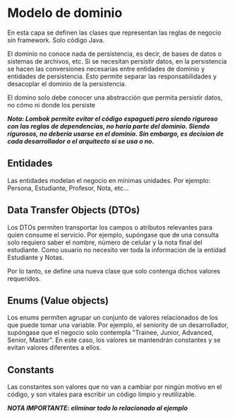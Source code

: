 # Modelo de dominio
En esta capa se definen las clases que representan las reglas de negocio sin framework. Solo código Java.

El dominio no conoce nada de persistencia, es decir, de bases de datos o sistemas de archivos, etc. Si se necesitan persistir datos, en la persistencia se hacen las conversiones necesarias entre entidades de dominio y entidades de persistencia. Esto permite separar las responsabilidades y desacoplar el dominio de la persistencia. 

El domino solo debe conocer una abstracción que permita persistir datos, no cómo ni donde los persiste

***Nota: Lombok permite evitar el código espagueti pero siendo riguroso con las reglas de dependencias, no haría parte del dominio. Siendo rigurosos, no debería usarse en el dominio. Sin embargo, es decision de cada desarrollador o el arquitecto si se usa o no.***

## Entidades

Las entidades modelan el negocio en mínimas unidades. Por ejemplo: Persona, Estudiante, Profesor, Nota, etc...

## Data Transfer Objects (DTOs)

Los DTOs permiten transportar los campos o atributos relevantes para quien consume el servicio. Por ejemplo, supóngase que de una consulta solo requiero saber el nombre, número de celular y la nota final del estudiante. Como usuario no necesito ver toda la información de la entidad Estudiante y Notas. 

Por lo tanto, se define una nueva clase que solo contenga dichos valores requeridos.

## Enums (Value objects)

Los enums permiten agrupar un conjunto de valores relacionados de los que puede tomar una variable. Por ejemplo, el seniority de un desarrollador, supóngase que el negocio solo contempla "Trainee, Junior, Advanced, Senior, Master". En este caso, los valores se mantendrán constantes y se evitan valores diferentes a ellos.
## Constants

Las constantes son valores que no van a cambiar por ningún motivo en el código, y son vitales para escribir un código límpio y reutilizable.

***NOTA IMPORTANTE: eliminar todo lo relacionado al ejemplo***